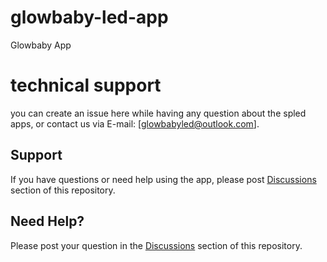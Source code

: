 # glowbaby-led-app
Glowbaby App 

# technical support
you can create an issue here while having any question about the spled apps, or contact us via E-mail: [glowbabyled@outlook.com].

## Support
If you have questions or need help using the app, please post [Discussions](https://github.com/ham9000/glow-baby-led-app/discussions) section of this repository.

## Need Help?
Please post your question in the [Discussions](https://github.com/ham9000/glow-baby-led-app/discussions) section of this repository.

